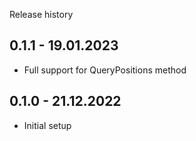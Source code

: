 Release history

## 0.1.1 - 19.01.2023
 - Full support for QueryPositions method

## 0.1.0 - 21.12.2022
 - Initial setup
